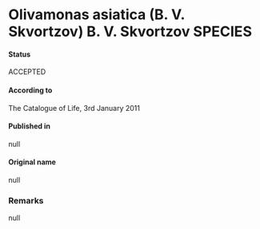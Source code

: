 Olivamonas asiatica (B. V. Skvortzov) B. V. Skvortzov SPECIES
=======

#### Status
ACCEPTED

#### According to
The Catalogue of Life, 3rd January 2011

#### Published in
null

#### Original name
null

### Remarks
null